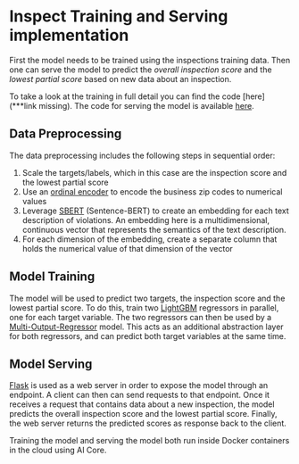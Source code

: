 # Inspect Training and Serving implementation

First the model needs to be trained using the inspections training
data. Then one can serve the model to predict the _overall inspection score_ and the _lowest
partial score_ based on new data about an inspection.

To take a look at the training in full detail you can find the code [here](\*\*\*link missing). The code for
serving the model is available [here](../src/train/train.py).

## Data Preprocessing

The data preprocessing includes the following steps in sequential order:

1. Scale the targets/labels, which in this case are the inspection score and the lowest
   partial score
2. Use an
   [ordinal encoder](https://scikit-learn.org/stable/modules/generated/sklearn.preprocessing.OrdinalEncoder.html)
   to encode the business zip codes to numerical values
3. Leverage [SBERT](https://www.sbert.net/) (Sentence-BERT) to create an embedding for each text description of violations. An embedding here is a multidimensional,
   continuous vector that represents the semantics of the text description.
4. For each dimension of the embedding, create a separate column that holds the numerical value of
   that dimension of the vector

## Model Training

The model will be used to predict two targets, the inspection score and the lowest
partial score. To do this, train two [LightGBM](https://lightgbm.readthedocs.io/en/v3.3.2/) regressors in parallel, one for each
target variable. The two regressors can then be used by a
[Multi-Output-Regressor](https://scikit-learn.org/stable/modules/generated/sklearn.multioutput.MultiOutputRegressor.html) model.
This acts as an additional abstraction layer for both regressors, and can predict both target variables at the same time.

## Model Serving

[Flask](https://flask.palletsprojects.com/en/2.2.x/) is used as a web server in order to expose the model through an endpoint. A client
can then can send requests to that endpoint. Once it receives a request that contains data about a
new inspection, the model predicts the overall inspection score and the lowest partial
score. Finally, the web server returns the predicted scores as response back to the
client.

Training the model and serving the model both run inside Docker containers in the cloud
using AI Core.
